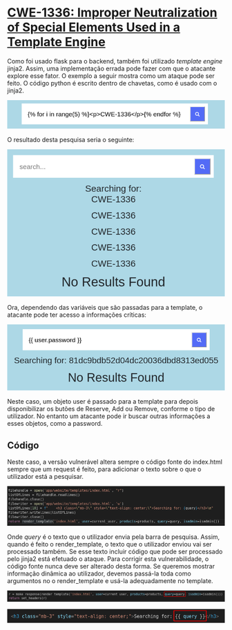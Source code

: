 # [CWE-1336: Improper Neutralization of Special Elements Used in a Template Engine](https://cwe.mitre.org/data/definitions/1336.html)

Como foi usado flask para o backend, também foi utilizado *template engine* jinja2. Assim, uma implementação errada pode fazer com que o atacante explore esse fator. O exemplo a seguir mostra como um ataque pode ser feito. O código python é escrito dentro de chavetas, como é usado com o jinja2.

![Exemplo da vulnerabilidade](assets/cwe1336-1.png)

O resultado desta pesquisa seria o seguinte:

![Resultado](assets/cwe1336-2.png)

Ora, dependendo das variáveis que são passadas para a template, o atacante pode ter acesso a informações críticas:

![Password do user](assets/cwe1336-3.png)

Neste caso, um objeto user é passado para a template para depois disponibilizar os butões de Reserve, Add ou Remove, conforme o tipo de utilizador. No entanto um atacante pode ir buscar outras informações a esses objetos, como a password.

## Código
Neste caso, a versão vulnerável altera sempre o código fonte do index.html sempre que um request é feito, para adicionar o texto sobre o que o utilizador está a pesquisar.

![Código vulnerável](assets/cwe1336-4.png)

Onde *query* é o texto que o utilizador envia pela barra de pesquisa. Assim, quando é feito o render_template, o texto que o utilizador enviou vai ser processado também. Se esse texto incluir código que pode ser processado pelo jinja2 está efetuado o ataque. Para corrigir esta vulnerabilidade, o código fonte nunca deve ser alterado desta forma. Se queremos mostrar informação dinâmica ao utilizador, devemos passá-la toda como argumentos no o render_template e usá-la adequadamente no template.

![Código no views.py](assets/cwe1336-5.png)

![Código no index.html](assets/cwe1336-6.png)
